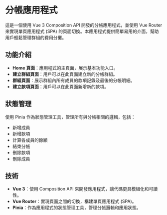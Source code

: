 <h1>分帳應用程式</h1>

  <p>這是一個使用 Vue 3 Composition API 開發的分帳應用程式，並使用 Vue Router 來實現單頁應用程式 (SPA) 的頁面切換。本應用程式提供簡單易用的介面，幫助用戶輕鬆管理群組的費用分攤。</p>

  <h2>功能介紹</h2>
  <ul>
    <li><strong>Home 頁面</strong>：應用程式的主頁面，展示基本功能入口。</li>
    <li><strong>建立群組頁面</strong>：用戶可以在此頁面建立新的分帳群組。</li>
    <li><strong>群組頁面</strong>：展示群組內所有成員的款項記錄及最後的分帳明細。</li>
    <li><strong>建立款項頁面</strong>：用戶可以在此頁面新增新的款項。</li>
  </ul>

  <h2>狀態管理</h2>
  <p>使用 Pinia 作為狀態管理工具，管理所有與分帳相關的邏輯，包括：</p>
  <ul>
    <li>新增成員</li>
    <li>新增款項</li>
    <li>計算各成員的餘額</li>
    <li>結束分帳</li>
    <li>刪除款項</li>
    <li>刪除成員</li>
  </ul>

  <h2>技術</h2>
  <ul>
    <li><strong>Vue 3</strong>：使用 Composition API 來開發應用程式，讓代碼更具模組化和可讀性。</li>
    <li><strong>Vue Router</strong>：實現頁面之間的切換，構建單頁應用程式 (SPA)。</li>
    <li><strong>Pinia</strong>：作為應用程式的狀態管理工具，管理分帳邏輯和應用狀態。</li>
  </ul>